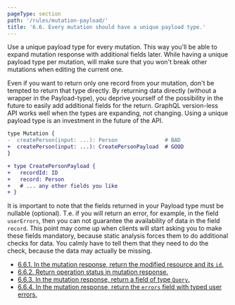 ```yaml
---
pageType: section
path: '/rules/mutation-payload/'
title: '6.6. Every mutation should have a unique payload type.'
---
```


Use a unique payload type for every mutation. This way you'll be able to expand mutation response with additional fields later. While having a unique payload type per mutation, will make sure that you won't break other mutations when editing the current one.

Even if you want to return only one record from your mutation, don't be tempted to return that type directly. By returning data directly (without a wrapper in the Payload-type), you deprive yourself of the possibility in the future to easily add additional fields for the return. GraphQL version-less API works well when the types are expanding, not changing. Using a unique payload type is an investment in the future of the API.

```diff
type Mutation {
-  createPerson(input: ...): Person               # BAD
+  createPerson(input: ...): CreatePersonPayload  # GOOD
}

+ type CreatePersonPayload {
+   recordId: ID
+   record: Person
+   # ... any other fields you like
+ }
```

It is important to note that the fields returned in your Payload type must be nullable (optional). Т.е. if you will return an error, for example, in the field `userErrors`, then you can not guarantee the availability of data in the field `record`. This point may come up when clients will start asking you to make these fields mandatory, because static analysis forces them to do additional checks for data. You calmly have to tell them that they need to do the check, because the data may actually be missing.

<!-- card-links -->

- [6.6.1. In the mutation response, return the modified resource and its `id`.](./mutation-payload-record.md)
- [6.6.2. Return operation status in mutation response.](./mutation-payload-status.md)
- [6.6.3. In the mutation response, return a field of type `Query`.](./mutation-payload-query.md)
- [6.6.4. In the mutation response, return the `errors` field with typed user errors.](./mutation-payload-errors.md)

